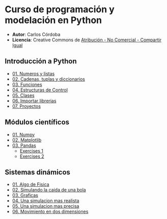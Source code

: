 # Curso de programación y modelación en Python

* **Autor**: Carlos Córdoba
* **Licencia**: Creative Commons de [Atribución - No Comercial - Compartir Igual](http://creativecommons.org/licenses/by-nc-sa/2.5/co/)

## Introducción a Python

* [01. Numeros y listas](http://nbviewer.ipython.org/github/ccordoba12/curso-python-2015/blob/master/Introduccion/01.%20Numeros%20y%20listas.ipynb)
* [02. Cadenas, tuplas y diccionarios](http://nbviewer.ipython.org/github/ccordoba12/curso-python-2015/blob/master/Introduccion/02.%20Cadenas%2C%20tuplas%20y%20diccionarios.ipynb)
* [03. Funciones](http://nbviewer.ipython.org/github/ccordoba12/curso-python-2015/blob/master/Introduccion/03.%20Funciones.ipynb)
* [04. Estructuras de Control](http://nbviewer.ipython.org/github/ccordoba12/curso-python-2015/blob/master/Introduccion/04.%20Estructuras%20de%20Control.ipynb)
* [05. Clases](http://nbviewer.ipython.org/github/ccordoba12/curso-python-2015/blob/master/Introduccion/05.%20Clases.ipynb)
* [06. Importar librerias](http://nbviewer.ipython.org/github/ccordoba12/curso-python-2015/blob/master/Introduccion/06.%20Importar%20librerias.ipynb)
* [07. Proyectos](http://nbviewer.ipython.org/github/ccordoba12/curso-python-2015/blob/master/Introduccion/07.%20Proyectos.ipynb)

## Módulos científicos

* [01. Numpy](http://nbviewer.ipython.org/github/ccordoba12/curso-python-2015/blob/master/Modulos%20cientificos/01.%20Numpy.ipynb)
* [02. Matplotlib](http://nbviewer.ipython.org/github/ccordoba12/curso-python-2015/blob/master/Modulos%20cientificos/02.%20Matplotlib.ipynb)
* [03. Pandas](http://nbviewer.ipython.org/github/ccordoba12/curso-python-2015/blob/master/Modulos%20cientificos/Pandas/03.%20Pandas.ipynb)
  - [Exercises 1](http://nbviewer.ipython.org/github/ccordoba12/curso-python-2015/blob/master/Modulos%20cientificos/Pandas/Exercises-1.ipynb)
  - [Exercises 2](http://nbviewer.ipython.org/github/ccordoba12/curso-python-2015/blob/master/Modulos%20cientificos/Pandas/Exercises-2.ipynb)

## Sistemas dinámicos

* [01. Algo de Fisica](http://nbviewer.ipython.org/github/ccordoba12/curso-python-2015/blob/master/Sistemas%20Dinamicos/01.%20Algo%20de%20Fisica.ipynb)
* [02. Simulando la caida de una bola](http://nbviewer.ipython.org/github/ccordoba12/curso-python-2015/blob/master/Sistemas%20Dinamicos/02.%20Simulando%20la%20caida%20de%20una%20bola.ipynb)
* [03. Graficas](http://nbviewer.ipython.org/github/ccordoba12/curso-python-2015/blob/master/Sistemas%20Dinamicos/03.%20Graficas.ipynb)
* [04. Una simulacion mas realista](http://nbviewer.ipython.org/github/ccordoba12/curso-python-2015/blob/master/Sistemas%20Dinamicos/04.%20Una%20simulacion%20mas%20realista.ipynb)
* [05. Una simulacion mas precisa](http://nbviewer.ipython.org/github/ccordoba12/curso-python-2015/blob/master/Sistemas%20Dinamicos/05.%20Una%20simulacion%20mas%20precisa.ipynb)
* [06. Movimiento en dos dimensiones](http://nbviewer.ipython.org/github/ccordoba12/curso-python-2015/blob/master/Sistemas%20Dinamicos/06.%20Movimiento%20en%20dos%20dimensiones.ipynb)
